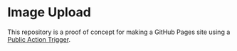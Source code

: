 # Image Upload

This repository is a proof of concept for making a GitHub Pages site using a [Public Action Trigger](https://github.com/apps/public-action-trigger).